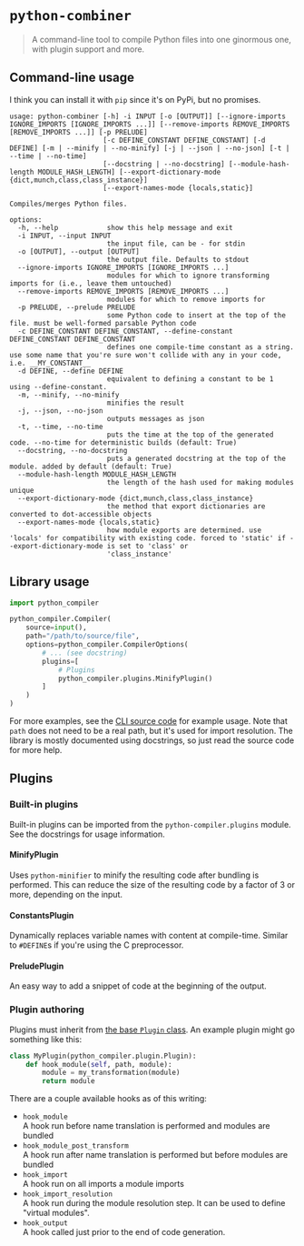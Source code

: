 # `python-combiner`

> A command-line tool to compile Python files into one ginormous one, with
> plugin support and more.

## Command-line usage

I think you can install it with `pip` since it's on PyPi, but no promises.

```text
usage: python-combiner [-h] -i INPUT [-o [OUTPUT]] [--ignore-imports IGNORE_IMPORTS [IGNORE_IMPORTS ...]] [--remove-imports REMOVE_IMPORTS [REMOVE_IMPORTS ...]] [-p PRELUDE]
                       [-c DEFINE_CONSTANT DEFINE_CONSTANT] [-d DEFINE] [-m | --minify | --no-minify] [-j | --json | --no-json] [-t | --time | --no-time]
                       [--docstring | --no-docstring] [--module-hash-length MODULE_HASH_LENGTH] [--export-dictionary-mode {dict,munch,class,class_instance}]
                       [--export-names-mode {locals,static}]

Compiles/merges Python files.

options:
  -h, --help            show this help message and exit
  -i INPUT, --input INPUT
                        the input file, can be - for stdin
  -o [OUTPUT], --output [OUTPUT]
                        the output file. Defaults to stdout
  --ignore-imports IGNORE_IMPORTS [IGNORE_IMPORTS ...]
                        modules for which to ignore transforming imports for (i.e., leave them untouched)
  --remove-imports REMOVE_IMPORTS [REMOVE_IMPORTS ...]
                        modules for which to remove imports for
  -p PRELUDE, --prelude PRELUDE
                        some Python code to insert at the top of the file. must be well-formed parsable Python code
  -c DEFINE_CONSTANT DEFINE_CONSTANT, --define-constant DEFINE_CONSTANT DEFINE_CONSTANT
                        defines one compile-time constant as a string. use some name that you're sure won't collide with any in your code, i.e. __MY_CONSTANT__
  -d DEFINE, --define DEFINE
                        equivalent to defining a constant to be 1 using --define-constant.
  -m, --minify, --no-minify
                        minifies the result
  -j, --json, --no-json
                        outputs messages as json
  -t, --time, --no-time
                        puts the time at the top of the generated code. --no-time for deterministic builds (default: True)
  --docstring, --no-docstring
                        puts a generated docstring at the top of the module. added by default (default: True)
  --module-hash-length MODULE_HASH_LENGTH
                        the length of the hash used for making modules unique
  --export-dictionary-mode {dict,munch,class,class_instance}
                        the method that export dictionaries are converted to dot-accessible objects
  --export-names-mode {locals,static}
                        how module exports are determined. use 'locals' for compatibility with existing code. forced to 'static' if --export-dictionary-mode is set to 'class' or
                        'class_instance'
```

## Library usage

```python
import python_compiler

python_compiler.Compiler(
    source=input(),
    path="/path/to/source/file",
    options=python_compiler.CompilerOptions(
        # ... (see docstring)
        plugins=[
            # Plugins
            python_compiler.plugins.MinifyPlugin()
        ]
    )
)
```

For more examples, see the [CLI source code](./src/python_combiner/cli.py) for
example usage. Note that `path` does not need to be a real path, but it's used
for import resolution. The library is mostly documented using docstrings, so
just read the source code for more help.

## Plugins

### Built-in plugins

Built-in plugins can be imported from the `python-compiler.plugins` module. See
the docstrings for usage information.

#### MinifyPlugin

Uses `python-minifier` to minify the resulting code after bundling is performed.
This can reduce the size of the resulting code by a factor of 3 or more,
depending on the input.

#### ConstantsPlugin

Dynamically replaces variable names with content at compile-time. Similar to
`#DEFINE`s if you're using the C preprocessor.

#### PreludePlugin

An easy way to add a snippet of code at the beginning of the output.

### Plugin authoring

Plugins must inherit from [the base `Plugin` class](./src/plugin/plugin.py). An
example plugin might go something like this:

```python
class MyPlugin(python_compiler.plugin.Plugin):
    def hook_module(self, path, module):
        module = my_transformation(module)
        return module
```

There are a couple available hooks as of this writing:

- `hook_module`  
  A hook run before name translation is performed and modules are bundled
- `hook_module_post_transform`  
  A hook run after name translation is performed but before modules are bundled
- `hook_import`  
  A hook run on all imports a module imports
- `hook_import_resolution`  
  A hook run during the module resolution step. It can be used to define
  "virtual modules".
- `hook_output`  
  A hook called just prior to the end of code generation.
